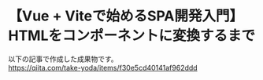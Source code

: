 # 【Vue + Viteで始めるSPA開発入門】HTMLをコンポーネントに変換するまで

以下の記事で作成した成果物です。<br/>
https://qiita.com/take-yoda/items/f30e5cd40141af962ddd